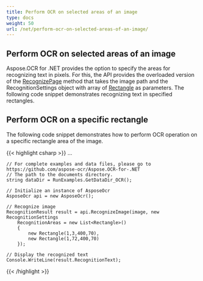 ```yaml
---
title: Perform OCR on selected areas of an image
type: docs
weight: 50
url: /net/perform-ocr-on-selected-areas-of-an-image/
---
```


## **Perform OCR on selected areas of an image**
Aspose.OCR for .NET provides the option to specify the areas for recognizing text in pixels. For this, the API provides the overloaded version of the [RecognizePage](https://reference.aspose.com/ocr/net/aspose.ocr.asposeocr/recognizeimage/methods/5) method that takes the image path and the RecognitionSettings object with array of [Rectangle](https://docs.microsoft.com/en-gb/dotnet/api/system.drawing.rectangle?view=netcore-3.1) as parameters. The following code snippet demonstrates recognizing text in specified rectangles.


## **Perform OCR on a specific rectangle**
The following code snippet demonstrates how to perform OCR operation on a specific rectangle area of the image.

{{< highlight csharp >}}
...

	// For complete examples and data files, please go to https://github.com/aspose-ocr/Aspose.OCR-for-.NET
	// The path to the documents directory.
	string dataDir = RunExamples.GetDataDir_OCR();

	// Initialize an instance of AsposeOcr
	AsposeOcr api = new AsposeOcr();

	// Recognize image
	RecognitionResult result = api.RecognizeImage(image, new RecognitionSettings
		RecognitionAreas = new List<Rectangle>()
		{
			new Rectangle(1,3,400,70),
			new Rectangle(1,72,400,70)
		});
			
	// Display the recognized text
	Console.WriteLine(result.RecognitionText);
{{< /highlight >}}
